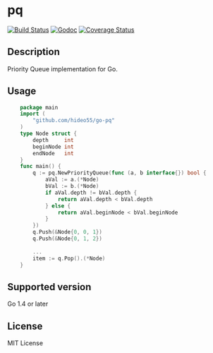 pq
===

[![Build Status](https://travis-ci.org/hideo55/go-pq.svg?branch=master)](https://travis-ci.org/hideo55/go-pq)
[![Godoc](https://godoc.org/github.com/hideo55/go-pq?status.png)](https://godoc.org/github.com/hideo55/go-pq)
[![Coverage Status](https://coveralls.io/repos/hideo55/go-pq/badge.svg?branch=master)](https://coveralls.io/r/hideo55/go-pq?branch=master)

Description
------------

Priority Queue implementation for Go.

Usage
-----

```go
    package main
    import (
        "github.com/hideo55/go-pq"
    )
    type Node struct {
        depth     int
        beginNode int
        endNode   int
    }
    func main() {
        q := pq.NewPriorityQueue(func (a, b interface{}) bool {
            aVal := a.(*Node)
            bVal := b.(*Node)
            if aVal.depth != bVal.depth {
                return aVal.depth < bVal.depth
            } else {
                return aVal.beginNode < bVal.beginNode
            }
        })
        q.Push(&Node{0, 0, 1})
        q.Push(&Node{0, 1, 2})
        
        ...
        item := q.Pop().(*Node)
    }
```

Supported version
-----------------

Go 1.4 or later

License
--------

MIT License
